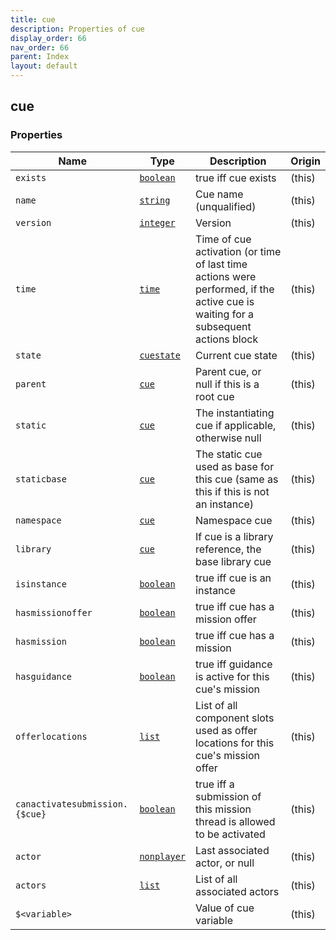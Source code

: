```yaml
---
title: cue
description: Properties of cue
display_order: 66
nav_order: 66
parent: Index
layout: default
---
```


## cue

### Properties

| Name | Type | Description | Origin |
|------|------|-------------|--------|
| `exists` | [`boolean`](./boolean.html) | true iff cue exists | (this) |
| `name` | [`string`](./string.html) | Cue name (unqualified) | (this) |
| `version` | [`integer`](./integer.html) | Version | (this) |
| `time` | [`time`](./time.html) | Time of cue activation (or time of last time actions were performed, if the active cue is waiting for a subsequent actions block | (this) |
| `state` | [`cuestate`](./cuestate.html) | Current cue state | (this) |
| `parent` | [`cue`](./cue.html) | Parent cue, or null if this is a root cue | (this) |
| `static` | [`cue`](./cue.html) | The instantiating cue if applicable, otherwise null | (this) |
| `staticbase` | [`cue`](./cue.html) | The static cue used as base for this cue (same as this if this is not an instance) | (this) |
| `namespace` | [`cue`](./cue.html) | Namespace cue | (this) |
| `library` | [`cue`](./cue.html) | If cue is a library reference, the base library cue | (this) |
| `isinstance` | [`boolean`](./boolean.html) | true iff cue is an instance | (this) |
| `hasmissionoffer` | [`boolean`](./boolean.html) | true iff cue has a mission offer | (this) |
| `hasmission` | [`boolean`](./boolean.html) | true iff cue has a mission | (this) |
| `hasguidance` | [`boolean`](./boolean.html) | true iff guidance is active for this cue's mission | (this) |
| `offerlocations` | [`list`](./list.html) | List of all component slots used as offer locations for this cue's mission offer | (this) |
| `canactivatesubmission.{$cue}` | [`boolean`](./boolean.html) | true iff a submission of this mission thread is allowed to be activated | (this) |
| `actor` | [`nonplayer`](./nonplayer.html) | Last associated actor, or null | (this) |
| `actors` | [`list`](./list.html) | List of all associated actors | (this) |
| `$<variable>` |  | Value of cue variable | (this) |

